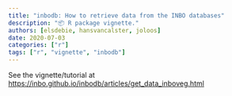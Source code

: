 ```yaml
---
title: "inbodb: How to retrieve data from the INBO databases"
description: "📦 R package vignette."
authors: [elsdebie, hansvancalster, joloos]
date: 2020-07-03
categories: ["r"]
tags: ["r", "vignette", "inbodb"]
---
```


See the vignette/tutorial at <https://inbo.github.io/inbodb/articles/get_data_inboveg.html>
